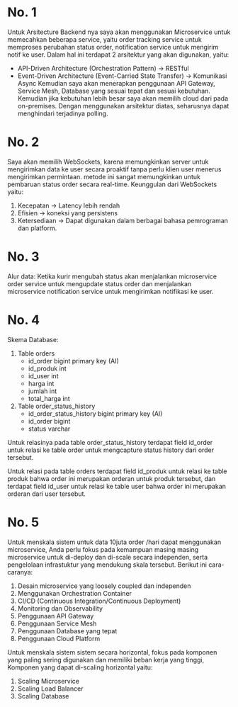 # No. 1
Untuk Arsitecture Backend nya saya akan menggunakan Microservice untuk memecahkan beberapa service, yaitu order tracking service untuk memproses perubahan status order, notification service untuk mengirim notif ke user. 
Dalam hal ini terdapat 2 arsitektur yang akan digunakan, yaitu:
- API-Driven Architecture (Orchestration Pattern) -> RESTful
- Event-Driven Architecture (Event-Carried State Transfer) -> Komunikasi Async
Kemudian saya akan menerapkan penggunaan API Gateway, Service Mesh, Database yang sesuai tepat dan sesuai kebutuhan. Kemudian jika kebutuhan lebih besar saya akan memilih cloud dari pada on-premises.
Dengan menggunakan arsitektur diatas, seharusnya dapat menghindari terjadinya polling.



# No. 2
Saya akan memilih WebSockets, karena memungkinkan server untuk mengirimkan data ke user secara proaktif tanpa perlu klien user menerus mengirimkan permintaan. metode ini sangat memungkinkan untuk pembaruan status order secara real-time.
Keunggulan dari WebSockets yaitu:
1. Kecepatan -> Latency lebih rendah
2. Efisien -> koneksi yang persistens
3. Ketersediaan -> Dapat digunakan dalam berbagai bahasa pemrograman dan platform.



# No. 3
Alur data:
Ketika kurir mengubah status akan menjalankan microservice order service untuk mengupdate status order dan menjalankan microservice notification service untuk mengirimkan notifikasi ke user.



# No. 4
Skema Database:
1. Table orders
    - id_order bigint primary key (AI)
    - id_produk int
    - id_user int
    - harga int
    - jumlah int
    - total_harga int
2. Table order_status_history
    - id_order_status_history bigint primary key (AI)
    - id_order bigint
    - status varchar

Untuk relasinya pada table order_status_history terdapat field id_order untuk relasi ke table order untuk mengcapture status history dari order tersebut.

Untuk relasi pada table orders terdapat field id_produk untuk relasi ke table produk bahwa order ini merupakan orderan untuk produk tersebut, dan terdapat field id_user untuk relasi ke table user bahwa order ini merupakan orderan dari user tersebut.



# No. 5
Untuk menskala sistem untuk data 10juta order /hari dapat menggunakan microservice, Anda perlu fokus pada kemampuan masing masing microservice untuk di-deploy dan di-scale secara independen, serta pengelolaan infrastuktur yang mendukung skala tersebut. Berikut ini cara-caranya:
1. Desain microservice yang loosely coupled dan independen
2. Menggunakan Orchestration Container
3. CI/CD (Continuous Integration/Continuous Deployment)
4. Monitoring dan Observability
5. Penggunaan API Gateway
6. Penggunaan Service Mesh
7. Penggunaan Database yang tepat
8. Penggunaan Cloud Platform

Untuk menskala sistem sistem secara horizontal, fokus pada komponen yang paling sering digunakan dan memiliki beban kerja yang tinggi, Komponen yang dapat di-scaling horizontal yaitu:
1. Scaling Microservice
2. Scaling Load Balancer
3. Scaling Database